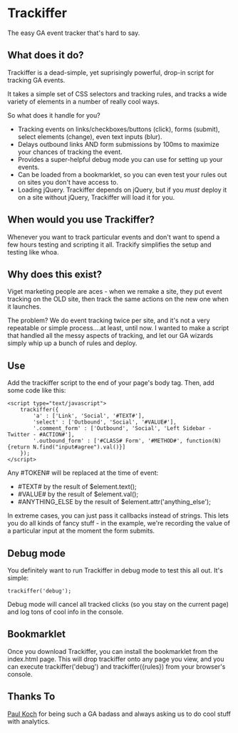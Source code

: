 # Trackiffer

The easy GA event tracker that's hard to say.

## What does it do?

Trackiffer is a dead-simple, yet suprisingly powerful, drop-in script for tracking GA events.

It takes a simple set of CSS selectors and tracking rules, and tracks a wide variety of elements in a number of really cool ways.

So what does it handle for you? 

- Tracking events on links/checkboxes/buttons (click), forms (submit), select elements (change), even text inputs (blur).
- Delays outbound links AND form submissions by 100ms to maximize your chances of tracking the event.
- Provides a super-helpful debug mode you can use for setting up your events.
- Can be loaded from a bookmarklet, so you can even test your rules out on sites you don't have access to.
- Loading jQuery. Trackiffer depends on jQuery, but if you _must_ deploy it on a site without jQuery, Trackiffer will load it for you.

## When would you use Trackiffer?

Whenever you want to track particular events and don't want to spend a few hours testing and scripting it all. Trackify simplifies the setup and testing like whoa.

## Why does this exist?

Viget marketing people are aces - when we remake a site, they put event tracking on the OLD site, then track the same actions on the new one when it launches.

The problem? We do event tracking twice per site, and it's not a very repeatable or simple process....at least, until now. 
I wanted to make a script that handled all the messy aspects of tracking, and let our GA wizards simply whip up a bunch of rules and deploy.

## Use

Add the trackiffer script to the end of your page's body tag. Then, add some code like this:

	<script type="text/javascript">
		trackiffer({
			'a' : ['Link', 'Social', '#TEXT#'],
			'select' : ['Outbound', 'Social', '#VALUE#'],
			'.comment_form' : ['Outbound', 'Social', 'Left Sidebar - Twitter - #ACTION#'],
			'.outbound_form' : ['#CLASS# Form', '#METHOD#', function(N){return N.find("input#agree").val()}]
		});
	</script>
	
Any #TOKEN# will be replaced at the time of event:

- #TEXT# by the result of $element.text();
- #VALUE# by the result of $element.val();
- #ANYTHING_ELSE by the result of $element.attr('anything_else');

In extreme cases, you can just pass it callbacks instead of strings. This lets you do all kinds of fancy stuff - 
in the example, we're recording the value of a particular input at the moment the form submits.

## Debug mode

You definitely want to run Trackiffer in debug mode to test this all out. It's simple:  

	trackiffer('debug');

Debug mode will cancel all tracked clicks (so you stay on the current page) and log tons of cool info in the console.
	
## Bookmarklet

Once you download Trackiffer, you can install the bookmarklet from the index.html page. This will drop trackiffer onto any page you view, and you can execute trackiffer('debug') and trackiffer({rules}) from your browser's console.

## Thanks To

[Paul Koch](http://www.viget.com/about/team/pkoch/) for being such a GA badass and always asking us to do cool stuff with analytics.
